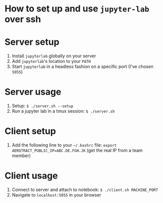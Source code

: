 # How to set up and use `jupyter-lab` over ssh

# Server setup
1. Install `jupyterlab` globally on your server
2. Add `jupyterlab`'s location to your `PATH`
3. Start `jupyterlab` in a headless fashion on a specific port (I've chosen `5055`)

# Server usage
1. Setup: `$ ./server.sh --setup`
2. Run a jupyter lab in a tmux session: `$ ./server.sh`

# Client setup
1. Add the following line to your `~/.bashrc` file: `export AEROTRACT_PUBLIC_IP=ABC.DE.FGH.JK` (get the real IP from a team member)

# Client usage
1. Connect to server and attach to notebook: `$ ./client.sh MACHINE_PORT`
2. Navigate to `localhost:5055` in your browser
